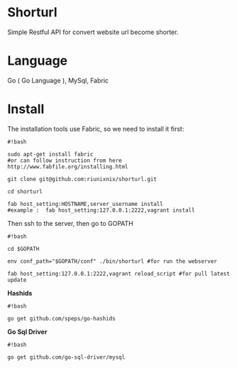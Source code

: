 # Shorturl
Simple Restful API for convert website url become shorter.

# Language 
Go ( Go Language ), MySql, Fabric

# Install
The installation tools use Fabric, so we need to install it first:

```
#!bash

sudo apt-get install fabric
#or can follow instruction from here http://www.fabfile.org/installing.html

git clone git@github.com:riunixnix/shorturl.git

cd shorturl

fab host_setting:HOSTNAME,server_username install
#example :  fab host_setting:127.0.0.1:2222,vagrant install
```

Then ssh to the server, then go to GOPATH
```
#!bash

cd $GOPATH

env conf_path="$GOPATH/conf" ./bin/shorturl #for run the webserver

fab host_setting:127.0.0.1:2222,vagrant reload_script #for pull latest update
```



**Hashids**

```
#!bash

go get github.com/speps/go-hashids
```
**Go Sql Driver**

```
#!bash

go get github.com/go-sql-driver/mysql
```